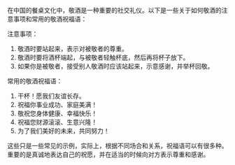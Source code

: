 
在中国的餐桌文化中，敬酒是一种重要的社交礼仪。以下是一些关于如何敬酒的注意事项和常用的敬酒祝福语：

注意事项：
1. 敬酒时要站起来，表示对被敬者的尊重。
2. 敬酒时要将酒杯端起，与被敬者轻触杯底，然后再将杯子放下。
3. 如果你是被敬者，接受别人敬酒时应该站起来，示意感谢，并举杯回敬。

常用的敬酒祝福语：
1. 干杯！愿我们友谊长存。
2. 祝福你事业成功、家庭美满！
3. 敬祝您身体健康、幸福快乐！
4. 祝福您财源滚滚、生意兴隆！
5. 为了我们美好的未来，共同努力！

这些只是一些常见的示例，实际上，根据不同场合和关系，祝福语可以有很多种。重要的是真诚地表达自己的祝愿，并在适当的时候向对方表示尊重和感谢。